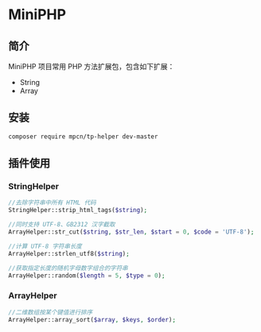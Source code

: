 # MiniPHP

## 简介

MiniPHP 项目常用 PHP 方法扩展包，包含如下扩展：

- String
- Array

## 安装

```bash
composer require mpcn/tp-helper dev-master
```

## 插件使用

### StringHelper

```php
//去除字符串中所有 HTML 代码
StringHelper::strip_html_tags($string);

//同时支持 UTF-8、GB2312 汉字截取
ArrayHelper::str_cut($string, $str_len, $start = 0, $code = 'UTF-8');

//计算 UTF-8 字符串长度
ArrayHelper::strlen_utf8($string);

//获取指定长度的随机字母数字组合的字符串
ArrayHelper::random($length = 5, $type = 0);
```



### ArrayHelper

```php
//二维数组按某个键值进行排序
ArrayHelper::array_sort($array, $keys, $order);
```

